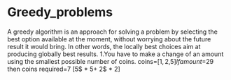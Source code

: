# Greedy_problems
A greedy algorithm is an approach for solving a problem by selecting the best option available at the moment, without worrying about the future result it would bring. In other words, the locally best choices aim at producing globally best results.
1.You have to make a change of an amount using the smallest possible number of coins. coins=[1$,2$,5$]
If amount=$29 then coins required=7 [5$ * 5+ 2$ * 2]
